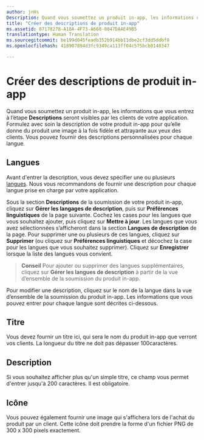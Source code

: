 ```yaml
---
author: jnHs
Description: Quand vous soumettez un produit in-app, les informations que vous fournissez seront visibles par les clients de votre application.
title: "Créer des descriptions de produit in-app"
ms.assetid: 07178278-A18A-4F73-A660-0047DAAE49B5
translationtype: Human Translation
ms.sourcegitcommit: be199d045feadb352b914bb11dbe2cf3dd5ddbf0
ms.openlocfilehash: 418907894d3fc9349ca113ff04c575bcb0140347

---
```


# Créer des descriptions de produit in-app


Quand vous soumettez un produit in-app, les informations que vous entrez à l’étape **Descriptions** seront visibles par les clients de votre application. Formulez avec soin la description de votre produit in-app pour qu’elle donne du produit une image à la fois fidèle et attrayante aux yeux des clients. Vous pouvez fournir des descriptions personnalisées pour chaque langue.

## Langues


Avant d'entrer la description, vous devez spécifier une ou plusieurs [langues](supported-languages.md). Nous vous recommandons de fournir une description pour chaque langue prise en charge par votre application.

Sous la section **Descriptions** de la soumission de votre produit in-app, cliquez sur **Gérer les langages de description**, puis sur **Préférences linguistiques** de la page suivante. Cochez les cases pour les langues que vous souhaitez ajouter, puis cliquez sur **Mettre à jour**. Les langues que vous avez sélectionnées s’afficheront dans la section **Langues de description** de la page. Pour supprimer une ou plusieurs de ces langues, cliquez sur **Supprimer** (ou cliquez sur **Préférences linguistiques** et décochez la case pour les langues que vous souhaitez supprimer). Cliquez sur **Enregistrer** lorsque la liste des langues vous convient.

> **Conseil** Pour ajouter ou supprimer des langues supplémentaires, cliquez sur **Gérer les langues de description** à partir de la vue d’ensemble de la soumission du produit in-app.

Pour modifier une description, cliquez sur le nom de la langue dans la vue d’ensemble de la soumission du produit in-app. Les informations que vous pouvez entrer pour chaque langue sont décrites ci-dessous.

## Titre

Vous devez fournir un titre ici, qui sera le nom du produit in-app que verront vos clients. La longueur du titre ne doit pas dépasser 100caractères.

## Description

Si vous souhaitez afficher plus qu'un simple titre, ce champ vous permet d'entrer jusqu'à 200 caractères. Il est obligatoire.

## Icône

Vous pouvez également fournir une image qui s'affichera lors de l'achat du produit par un client. Cette icône doit prendre la forme d'un fichier PNG de 300 x 300 pixels exactement.

 

 







<!--HONumber=Jun16_HO5-->


